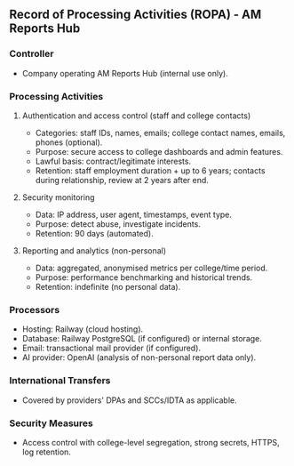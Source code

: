 ## Record of Processing Activities (ROPA) - AM Reports Hub

### Controller
- Company operating AM Reports Hub (internal use only).

### Processing Activities
1. Authentication and access control (staff and college contacts)
   - Categories: staff IDs, names, emails; college contact names, emails, phones (optional).
   - Purpose: secure access to college dashboards and admin features.
   - Lawful basis: contract/legitimate interests.
   - Retention: staff employment duration + up to 6 years; contacts during relationship, review at 2 years after end.

2. Security monitoring
   - Data: IP address, user agent, timestamps, event type.
   - Purpose: detect abuse, investigate incidents.
   - Retention: 90 days (automated).

3. Reporting and analytics (non-personal)
   - Data: aggregated, anonymised metrics per college/time period.
   - Purpose: performance benchmarking and historical trends.
   - Retention: indefinite (no personal data).

### Processors
- Hosting: Railway (cloud hosting).
- Database: Railway PostgreSQL (if configured) or internal storage.
- Email: transactional mail provider (if configured).
- AI provider: OpenAI (analysis of non-personal report data only).

### International Transfers
- Covered by providers' DPAs and SCCs/IDTA as applicable.

### Security Measures
- Access control with college-level segregation, strong secrets, HTTPS, log retention.


